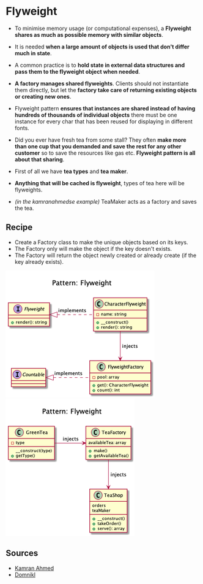 # Flyweight 

+ To minimise memory usage (or computational expenses), a **Flyweight shares as much as possible memory with similar objects**. 

+ It is needed **when a large amount of objects is used that don't differ much in state**.

+ A common practice is to **hold state in external data structures and pass them to the flyweight object when needed**.

+ **A factory manages shared flyweights**. Clients should not instantiate them directly, but let the **factory take care of returning existing objects or creating new ones**.

+ Flyweight pattern **ensures that instances are shared instead of having hundreds of thousands of individual objects** there must be one instance for every char that has been reused for displaying in different fonts.

+ Did you ever have fresh tea from some stall? They often **make more than one cup that you demanded and save the rest for any other customer** so to save the resources like gas etc. **Flyweight pattern is all about that sharing**.

+ First of all we have **tea types** and **tea maker**.

+ **Anything that will be cached is flyweight**, types of tea here will be flyweights.

+ _(in the kamranahmedse example)_ TeaMaker acts as a factory and saves the tea.


## Recipe
+ Create a Factory class to make the unique objects based on its keys.
+ The Factory only will make the object if the key doesn't exists. 
+ The Factory will return the object newly created or already create (if the key already exists). 

![](domnikl/diagram.png)
![](kamran-ahmed/diagram.png)


## Sources
+ [Kamran Ahmed](https://github.com/kamranahmedse/design-patterns-for-humans#-flyweight)
+ [Domnikl](https://github.com/domnikl/DesignPatternsPHP/tree/master/Structural/Flyweight)

